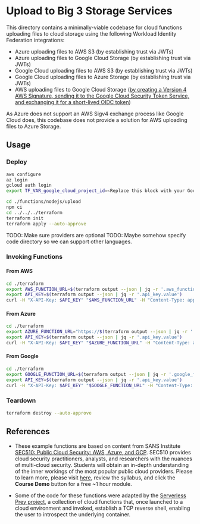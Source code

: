 # Upload to Big 3 Storage Services

This directory contains a minimally-viable codebase for cloud functions uploading files to cloud storage using the following Workload Identity Federation integrations:

- Azure uploading files to AWS S3 (by establishing trust via JWTs)
- Azure uploading files to Google Cloud Storage (by establishing trust via JWTs)
- Google Cloud uploading files to AWS S3 (by establishing trust via JWTs)
- Google Cloud uploading files to Azure Storage (by establishing trust via JWTs)
- AWS uploading files to Google Cloud Storage ([by creating a Version 4 AWS Signature, sending it to the Google Cloud Security Token Service, and exchanging it for a short-lived OIDC token](https://cloud.google.com/iam/docs/workload-identity-federation-with-other-clouds#rest))

As Azure does not support an AWS Sigv4 exchange process like Google Cloud does, this codebase does not provide a solution for AWS uploading files to Azure Storage.

## Usage

### Deploy

```bash
aws configure
az login
gcloud auth login
export TF_VAR_google_cloud_project_id=<Replace this block with your Google Cloud Project ID>

cd ./functions/nodejs/upload
npm ci
cd ../../../terraform
terraform init
terraform apply --auto-approve
```

TODO: Make sure providers are optional
TODO: Maybe somehow specify code directory so we can support other languages.

### Invoking Functions

#### From AWS

```bash
cd ./terraform
export AWS_FUNCTION_URL=$(terraform output --json | jq -r '.aws_function_url.value')
export API_KEY=$(terraform output --json | jq -r '.api_key.value')
curl -H "X-API-Key: $API_KEY" "$AWS_FUNCTION_URL" -H "Content-Type: application/json" -d '{"filename": "test", "content": "test"}'
```

#### From Azure

```bash
cd ./terraform
export AZURE_FUNCTION_URL="https://$(terraform output --json | jq -r '.azure_function_host.value')/api/upload"
export API_KEY=$(terraform output --json | jq -r '.api_key.value')
curl -H "X-API-Key: $API_KEY" "$AZURE_FUNCTION_URL" -H "Content-Type: application/json" -d '{"filename": "test", "content": "test"}'
```

#### From Google

```bash
cd ./terraform
export GOOGLE_FUNCTION_URL=$(terraform output --json | jq -r '.google_function_url.value')
export API_KEY=$(terraform output --json | jq -r '.api_key.value')
curl -H "X-API-Key: $API_KEY" "$GOOGLE_FUNCTION_URL" -H "Content-Type: application/json" -d '{"filename": "test", "content": "test"}'
```

### Teardown

```bash
terraform destroy --auto-approve
```

## References

- These example functions are based on content from SANS Institute [SEC510: Public Cloud Security: AWS, Azure, and GCP](https://www.sans.org/cyber-security-courses/public-cloud-security-aws-azure-gcp/). SEC510 provides cloud security practitioners, analysts, and researchers with the nuances of multi-cloud security. Students will obtain an in-depth understanding of the inner workings of the most popular public cloud providers. Please to learn more, please visit [here](https://www.sans.org/cyber-security-courses/public-cloud-security-aws-azure-gcp/), review the syllabus, and click the **Course Demo** button for a free ~1 hour module.

- Some of the code for these functions were adapted by the [Serverless Prey project](), a collection of cloud functions that, once launched to a cloud environment and invoked, establish a TCP reverse shell, enabling the user to introspect the underlying container.
